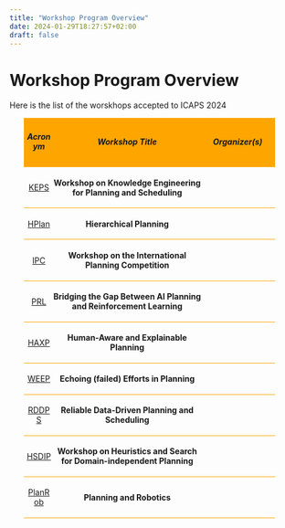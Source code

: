 ```yaml
---
title: "Workshop Program Overview"
date: 2024-01-29T18:27:57+02:00
draft: false
---
```

# Workshop Program Overview

Here is the list of the worskhops accepted to ICAPS 2024


<div style="width: 90%; margin: 2%; margin-left: 5%;">

 <div style="width: 95%; padding: 1%; background-color: orange;">
 	<div style="display:inline-block; width: 10%; text-align:center; vertical-align: middle;">
 		<h5>Acronym</h5>
 	</div>
 	<div style="display:inline-block; width: 60%; text-align:center; vertical-align: middle;">
 		<h5>Workshop Title</h5>
 	</div>
 	<div style="display:inline-block; width: 28%; text-align:center; vertical-align: middle;">
 		<h5>Organizer(s)</h5>
 	</div>
 </div>
 
  <div style="width: 95%; padding: 1%; border-bottom: 1px solid orange">
 	<div style="display:inline-block; width: 10%; text-align:center; vertical-align: middle;">
 		<p><a href="/program/workshops/keps" target="_blank">KEPS</a></p>
 	</div>
 	<div style="display:inline-block; width: 60%; text-align:center; vertical-align: middle;">
 		<p><strong>Workshop on Knowledge Engineering for Planning and Scheduling</strong></p>
 	</div>
 	<!-- <div style="display:inline-block; width: 28%; text-align:center; vertical-align: middle;">
 		<p>TBD</p>
 	</div> -->
 </div>
 
 <div style="width: 95%; padding: 1%; border-bottom: 1px solid orange">
 	<div style="display:inline-block; width: 10%; text-align:center; vertical-align: middle;">
 		<p><a href="/program/workshops/hplan" target="_blank">HPlan</a></p>
 	</div>
 	<div style="display:inline-block; width: 60%; text-align:center; vertical-align: middle;">
 		<p><strong>Hierarchical Planning</strong></p>
 	</div>
 	<!-- <div style="display:inline-block; width: 28%; text-align:center; vertical-align: middle;">
 		<p>TBD</p>
 	</div> -->
 </div>
  
 <div style="width: 95%; padding: 1%; border-bottom: 1px solid orange">
 	<div style="display:inline-block; width: 10%; text-align:center; vertical-align: middle;">
 		<p><a href="/program/workshops/ipc" target="_blank">IPC</a></p>
 	</div>
 	<div style="display:inline-block; width: 60%; text-align:center; vertical-align: middle;">
 		<p><strong>Workshop on the International Planning Competition</strong></p>
 	</div>
 	<!-- <div style="display:inline-block; width: 28%; text-align:center; vertical-align: middle;">
 		<p>TBD</p>
 	</div> -->
 </div>

 
 <div style="width: 95%; padding: 1%; border-bottom: 1px solid orange">
 	<div style="display:inline-block; width: 10%; text-align:center; vertical-align: middle;">
 		<p><a href="/program/workshops/prl" target="_blank">PRL</a></p>
 	</div>
 	<div style="display:inline-block; width: 60%; text-align:center; vertical-align: middle;">
 		<p><strong>Bridging the Gap Between AI Planning and Reinforcement Learning</strong></p>
 	</div>
 	<!-- <div style="display:inline-block; width: 28%; text-align:center; vertical-align: middle;">
 		<p>TBD</p>
 	</div> -->
 </div>
  
 <div style="width: 95%; padding: 1%; border-bottom: 1px solid orange">
 	<div style="display:inline-block; width: 10%; text-align:center; vertical-align: middle;">
 		<p><a href="/program/workshops/haxp" target="_blank">HAXP</a></p>
 	</div>
 	<div style="display:inline-block; width: 60%; text-align:center; vertical-align: middle;">
 		<p><strong>Human-Aware and Explainable Planning</strong></p>
 	</div>
 	<!-- <div style="display:inline-block; width: 28%; text-align:center; vertical-align: middle;">
 		<p>TBD</p>
 	</div> -->
 </div>

 
 <div style="width: 95%; padding: 1%; border-bottom: 1px solid orange">
 	<div style="display:inline-block; width: 10%; text-align:center; vertical-align: middle;">
 		<p><a href="/program/workshops/weep" target="_blank">WEEP</a></p>
 	</div>
 	<div style="display:inline-block; width: 60%; text-align:center; vertical-align: middle;">
 		<p><strong>Echoing (failed) Efforts in Planning</strong></p>
 	</div>
 	<!-- <div style="display:inline-block; width: 28%; text-align:center; vertical-align: middle;">
 		<p>TBD</p>
 	</div> -->
 </div>

 
 <div style="width: 95%; padding: 1%; border-bottom: 1px solid orange">
 	<div style="display:inline-block; width: 10%; text-align:center; vertical-align: middle;">
 		<p><a href="/program/workshops/rddps" target="_blank">RDDPS</a></p>
 	</div>
 	<div style="display:inline-block; width: 60%; text-align:center; vertical-align: middle;">
 		<p><strong>Reliable Data-Driven Planning and Scheduling</strong></p>
 	</div>
 	<!-- <div style="display:inline-block; width: 28%; text-align:center; vertical-align: middle;">
 		<p>TBD</p>
 	</div> -->
 </div> 
 
 <div style="width: 95%; padding: 1%; border-bottom: 1px solid orange">
 	<div style="display:inline-block; width: 10%; text-align:center; vertical-align: middle;">
 		<p><a href="/program/workshops/hsdip" target="_blank">HSDIP</a></p>
 	</div>
 	<div style="display:inline-block; width: 60%; text-align:center; vertical-align: middle;">
 		<p><strong>Workshop on Heuristics and Search for Domain-independent Planning</strong></p>
 	</div>
 	<!-- <div style="display:inline-block; width: 28%; text-align:center; vertical-align: middle;">
 		<p>TBD</p>
 	</div> -->
 </div>
 <div style="width: 95%; padding: 1%; border-bottom: 1px solid orange">
 	<div style="display:inline-block; width: 10%; text-align:center; vertical-align: middle;">
 		<p><a href="/program/workshops/planrob" target="_blank">PlanRob</a></p>
 	</div>
 	<div style="display:inline-block; width: 60%; text-align:center; vertical-align: middle;">
 		<p><strong>Planning and Robotics</strong></p>
 	</div>
 	<!-- <div style="display:inline-block; width: 28%; text-align:center; vertical-align: middle;">
 		<p>TBD</p>
 	</div> -->
 </div>


</div>


